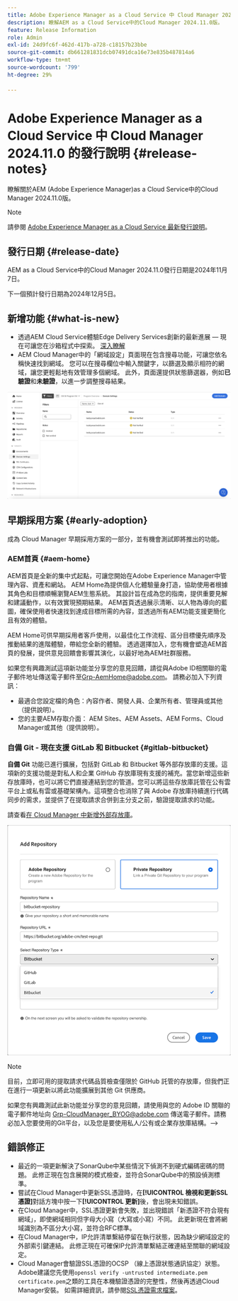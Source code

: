 ```yaml
---
title: Adobe Experience Manager as a Cloud Service 中 Cloud Manager 2024.11.0 的發行說明
description: 瞭解AEM as a Cloud Service中的Cloud Manager 2024.11.0版。
feature: Release Information
role: Admin
exl-id: 24d9fc6f-462d-417b-a728-c18157b23bbe
source-git-commit: db661281831dcb07491dca16e73e835b487814a6
workflow-type: tm+mt
source-wordcount: '799'
ht-degree: 29%

---
```


# Adobe Experience Manager as a Cloud Service 中 Cloud Manager 2024.11.0 的發行說明 {#release-notes}

瞭解關於AEM (Adobe Experience Manager)as a Cloud Service中的Cloud Manager 2024.11.0版。

>[!NOTE]
>
>請參閱 [Adobe Experience Manager as a Cloud Service 最新發行說明](/help/release-notes/release-notes-cloud/release-notes-current.md)。

## 發行日期 {#release-date}

AEM as a Cloud Service中的Cloud Manager 2024.11.0發行日期是2024年11月7日。

下一個預計發行日期為2024年12月5日。

## 新增功能 {#what-is-new}

* 透過AEM Cloud Service體驗Edge Delivery Services創新的最新進展 — 現在可讓您在沙箱程式中探索。 [深入瞭解](/help/implementing/cloud-manager/getting-access-to-aem-in-cloud/introduction-sandbox-programs.md#auto-creation) <!-- (CMGR-62319) -->
* AEM Cloud Manager中的「網域設定」頁面現在包含搜尋功能，可讓您依名稱快速找到網域。 您可以在搜尋欄位中輸入關鍵字，以篩選及顯示相符的網域，讓您更輕鬆地有效管理多個網域。 此外，頁面還提供狀態篩選器，例如&#x200B;**已驗證**&#x200B;和&#x200B;**未驗證**，以進一步調整搜尋結果。<!-- (CMGR-62615) -->

![在網域設定中搜尋欄位](/help/implementing/cloud-manager/assets/domain-settings-search.png)

## 早期採用方案 {#early-adoption}

成為 Cloud Manager 早期採用方案的一部分，並有機會測試即將推出的功能。

### AEM首頁 {#aem-home}

AEM首頁是全新的集中式起點，可讓您開始在Adobe Experience Manager中管理內容、資產和網站。 AEM Home為提供個人化體驗量身打造，協助使用者根據其角色和目標順暢瀏覽AEM生態系統。 其設計旨在成為您的指南，提供重要見解和建議動作，以有效實現預期結果。 AEM首頁透過展示清晰、以人物為導向的藍圖，確保使用者快速找到達成目標所需的內容，並透過所有AEM功能支援更簡化且有效的體驗。

AEM Home可供早期採用者客戶使用，以最佳化工作流程、區分目標優先順序及推動結果的進階體驗，帶給您全新的體驗。 透過選擇加入，您有機會塑造AEM首頁的發展，提供意見回饋會影響其演化，以最好地為AEM社群服務。

如果您有興趣測試這項新功能並分享您的意見回饋，請從與Adobe ID相關聯的電子郵件地址傳送電子郵件至[Grp-AemHome@adobe.com](mailto:Grp-AemHome@adobe.com)。 請務必加入下列資訊：

* 最適合您設定檔的角色：內容作者、開發人員、企業所有者、管理員或其他（提供說明）。
* 您的主要AEM存取介面： AEM Sites、AEM Assets、AEM Forms、Cloud Manager或其他（提供說明）。

### 自備 Git - 現在支援 GitLab 和 Bitbucket {#gitlab-bitbucket}

<!-- BOTH CS & AMS -->

**自備 Git** 功能已進行擴展，包括對 GitLab 和 Bitbucket 等外部存放庫的支援。這項新的支援功能是對私人和企業 GitHub 存放庫現有支援的補充。當您新增這些新存放庫時，也可以將它們直接連結到您的管道。您可以將這些存放庫託管在公有雲平台上或私有雲或基礎架構內。這項整合也消除了與 Adobe 存放庫持續進行代碼同步的需求，並提供了在提取請求合併到主分支之前，驗證提取請求的功能。

請查看[在 Cloud Manager 中新增外部存放庫](/help/implementing/cloud-manager/managing-code/external-repositories.md)。

![新增存放庫對話框](/help/implementing/cloud-manager/release-notes/assets/repositories-add-release-notes.png)

>[!NOTE]
>
>目前，立即可用的提取請求代碼品質檢查僅限於 GitHub 託管的存放庫，但我們正在進行一項更新以將此功能擴展到其他 Git 供應商。

如果您有興趣測試此新功能並分享您的意見回饋，請使用與您的 Adobe ID 關聯的電子郵件地址向 [Grp-CloudManager_BYOG@adobe.com](mailto:Grp-CloudManager_BYOG@adobe.com) 傳送電子郵件。請務必加入您要使用的Git平台，以及您是要使用私人/公有或企業存放庫結構。—>


## 錯誤修正

* 最近的一項更新解決了SonarQube中某些情況下偵測不到硬式編碼密碼的問題。 此修正現在包含展開的模式檢查，並符合SonarQube中的預設偵測標準。<!-- CMGR-62682 -->
* 嘗試在Cloud Manager中更新SSL憑證時，在&#x200B;**[!UICONTROL 檢視和更新SSL憑證]**&#x200B;對話方塊中按一下&#x200B;**[!UICONTROL 更新]**&#x200B;後，會出現未知錯誤。<!-- CMGR-62848 -->
* 在Cloud Manager中，SSL憑證更新會失敗，並出現錯誤「新憑證不符合現有網域」，即使網域相同但字母大小寫（大寫或小寫）不同。 此更新現在會將網域識別為不區分大小寫，並符合RFC標準。<!-- CMGR-62844 -->
* 在Cloud Manager中，IP允許清單繫結停留在執行狀態，因為缺少網域設定的外部索引鍵連結。 此修正現在可確保IP允許清單繫結正確連結至關聯的網域設定。<!-- CMGR-62838 -->
* Cloud Manager會驗證SSL憑證的OCSP （線上憑證狀態通訊協定）狀態。 Adobe建議您先使用`openssl verify -untrusted intermediate.pem certificate.pem`之類的工具在本機驗證憑證的完整性，然後再透過Cloud Manager安裝。 如需詳細資訊，請參閱[SSL憑證需求檔案](https://experienceleague.adobe.com/en/docs/experience-manager-cloud-service/content/implementing/using-cloud-manager/manage-ssl-certificates/introduction-to-ssl-certificates#requirements)。<!-- CMGR-62341  -->



<!-- ## Known issues {#known-issues} -->